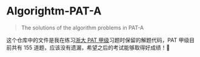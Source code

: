 # Algorightm-PAT-A

> The solutions of the algorithm problems in PAT-A

这个仓库中的文件是我在练习[浙大 PAT 甲级](https://pintia.cn/problem-sets/994805342720868352/problems/type/7)习题时保留的解题代码，PAT 甲级目前共有 155 道题，应该没有遗漏，希望之后的考试能够取得好成绩！🤭

